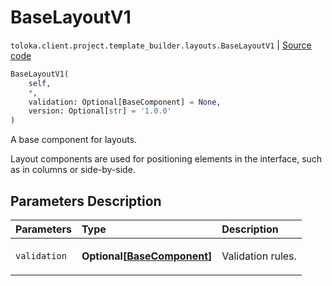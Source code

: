 # BaseLayoutV1
`toloka.client.project.template_builder.layouts.BaseLayoutV1` | [Source code](https://github.com/Toloka/toloka-kit/blob/v1.2.0.post1/src/client/project/template_builder/layouts.py#L27)

```python
BaseLayoutV1(
    self,
    *,
    validation: Optional[BaseComponent] = None,
    version: Optional[str] = '1.0.0'
)
```

A base component for layouts.


Layout components are used for positioning elements in the interface, such as in columns or side-by-side.

## Parameters Description

| Parameters | Type | Description |
| :----------| :----| :-----------|
`validation`|**Optional\[[BaseComponent](toloka.client.project.template_builder.base.BaseComponent.md)\]**|<p>Validation rules.</p>
